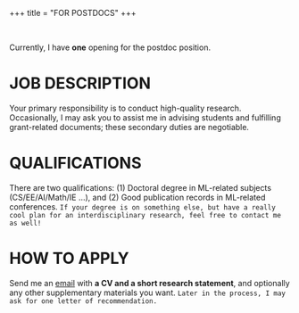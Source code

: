 +++
title = "FOR POSTDOCS"
+++

<br/>

Currently, I have **one** opening for the postdoc position.

# JOB DESCRIPTION

Your primary responsibility is to conduct high-quality research. Occasionally, I may ask you to assist me in advising students and fulfilling grant-related documents; these secondary duties are negotiable.

# QUALIFICATIONS
There are two qualifications: (1) Doctoral degree in ML-related subjects (CS/EE/AI/Math/IE ...), and (2) Good publication records in ML-related conferences. `If your degree is on something else, but have a really cool plan for an interdisciplinary research, feel free to contact me as well!`

# HOW TO APPLY
Send me an [email](mailto:jaeho-lee@kaist.ac.kr) with **a CV and a short research statement**, and optionally any other supplementary materials you want. `Later in the process, I may ask for one letter of recommendation.`
